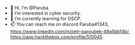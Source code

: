 - 👋 Hi, I’m @Paruba
- 👀 I’m interested in cyber security.
- 🌱 I’m currently learning for OSCP.
- 📫 You can reach me on discord Paruba#1343, https://www.linkedin.com/in/petr-paroubek-49a5bb14b/, https://app.hackthebox.com/profile/510045
